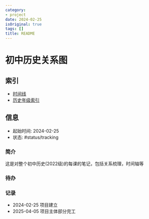 ```yaml
---
category:
- project
date: 2024-02-25
isOriginal: true
tags: []
title: README
---
```

# 初中历史关系图
## 索引
- [时间线](./时间线.canvas)
- [历史年级索引](./历史年级索引.md)


## 信息
- 起始时间: 2024-02-25
- 状态: #status/tracking 
### 简介
这是对整个初中历史(2022级)的每课的笔记，包括关系梳理，时间轴等
### 待办

### 记录
- 2024-02-25 项目建立
- 2025-04-05 项目主体部分完工